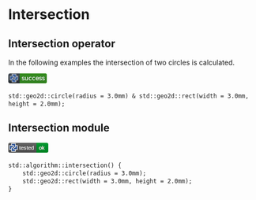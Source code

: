 # Intersection

## Intersection operator

In the following examples the intersection of two circles is calculated.

![test](.banner/intersection_operator.png)

```µcad,intersection_operator
std::geo2d::circle(radius = 3.0mm) & std::geo2d::rect(width = 3.0mm, height = 2.0mm);
```

## Intersection module

![test](.banner/intersection_module.png)

```µcad,module
std::algorithm::intersection() {
    std::geo2d::circle(radius = 3.0mm);
    std::geo2d::rect(width = 3.0mm, height = 2.0mm);
}
```
